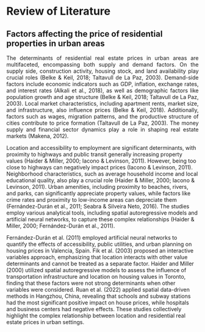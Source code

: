 # Review of Literature

## Factors affecting the price of residential properties in urban areas
<div style="text-align: justify;">

The determinants of residential real estate prices in urban areas are multifaceted, encompassing both supply and demand factors. On the supply side, construction activity, housing stock, and land availability play crucial roles (Belke & Keil, 2018; Taltavull de La Paz, 2003). Demand-side factors include economic indicators such as GDP, inflation, exchange rates, and interest rates (Alkali et al., 2018), as well as demographic factors like population growth and age structure (Belke & Keil, 2018; Taltavull de La Paz, 2003). Local market characteristics, including apartment rents, market size, and infrastructure, also influence prices (Belke & Keil, 2018). Additionally, factors such as wages, migration patterns, and the productive structure of cities contribute to price formation (Taltavull de La Paz, 2003). The money supply and financial sector dynamics play a role in shaping real estate markets (Makena, 2012).
</div>
Location and accessibility to employment are significant determinants, with proximity to highways and public transit generally increasing property values (Haider & Miller, 2000; Iacono & Levinson, 2011). However, being too close to highways can negatively impact prices (Iacono & Levinson, 2011). Neighborhood characteristics, such as average household income and local educational quality, also play a crucial role (Haider & Miller, 2000; Iacono & Levinson, 2011). Urban amenities, including proximity to beaches, rivers, and parks, can significantly appreciate property values, while factors like crime rates and proximity to low-income areas can depreciate them (Fernández-Durán et al., 2011; Seabra & Silveira Neto, 2016). The studies employ various analytical tools, including spatial autoregressive models and artificial neural networks, to capture these complex relationships (Haider & Miller, 2000; Fernández-Durán et al., 2011).

Fernández-Durán et al. (2011) employed artificial neural networks to quantify the effects of accessibility, public utilities, and urban planning on housing prices in Valencia, Spain. Fik et al. (2003) proposed an interactive variables approach, emphasizing that location interacts with other value determinants and cannot be treated as a separate factor. Haider and Miller (2000) utilized spatial autoregressive models to assess the influence of transportation infrastructure and location on housing values in Toronto, finding that these factors were not strong determinants when other variables were considered. Ruan et al. (2022) applied spatial data-driven methods in Hangzhou, China, revealing that schools and subway stations had the most significant positive impact on house prices, while hospitals and business centers had negative effects. These studies collectively highlight the complex relationship between location and residential real estate prices in urban settings.